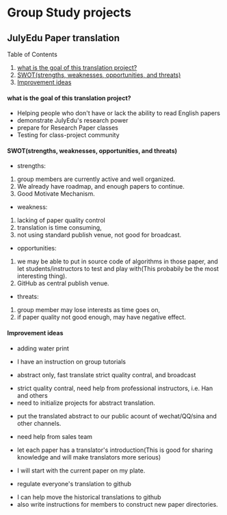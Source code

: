 # Group Study projects

## JulyEdu Paper translation
 Table of Contents
 1. [what is the goal of this translation project?](#what-is-the-goal-of-this-translation-project?)
 2. [SWOT(strengths, weaknesses, opportunities, and threats)](https://github.com/fengguan/education/blob/master/group_study/README.md#swotstrengths-weaknesses-opportunities-and-threats)
 3. [Improvement ideas](https://github.com/fengguan/education/blob/master/group_study/README.md#improvement-ideas)

#### what is the goal of this translation project?
 * Helping people who don't have or lack the ability to read English papers
 * demonstrate JulyEdu's research power
 * prepare for Research Paper classes
 * Testing for class-project community
 
#### SWOT(strengths, weaknesses, opportunities, and threats)
* strengths: 
 1. group members are currently active and well organized. 
 2. We already have roadmap, and enough papers to continue. 
 3. Good Motivate Mechanism.
* weakness: 
 1. lacking of paper quality control
 2. translation is time consuming, 
 3. not using standard publish venue, not good for broadcast. 
* opportunities: 
 1. we may be able to put in source code of algorithms in those paper, and let students/instructors to test and play with(This probabily be the most interesting thing). 
 2. GitHub as central publish venue.
* threats: 
 1. group member may lose interests as time goes on, 
 2. if paper quality not good enough, may have negative effect.

#### Improvement ideas
 * adding water print
  - I have an instruction on group tutorials
 * abstract only, fast translate strict quality contral, and broadcast
  - strict quality contral, need help from professional instructors, i.e. Han and others
  - need to initialize projects for abstract translation.
 * put the translated abstract to our public acount of wechat/QQ/sina and other channels.
  - need help from sales team
 * let each paper has a translator's introduction(This is good for sharing knowledge and will make translators more serious)
  - I will start with the current paper on my plate.
 * regulate everyone's translation to github
  - I can help move the historical translations to github
  - also write instructions for members to construct new paper directories.
